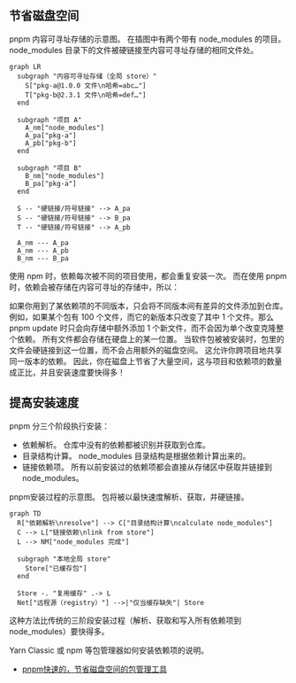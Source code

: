 
## 节省磁盘空间
pnpm 内容可寻址存储的示意图。 在插图中有两个带有 node_modules 的项目。 node_modules 目录下的文件被硬链接至内容可寻址存储的相同文件处。

```mermaid
graph LR
  subgraph "内容可寻址存储（全局 store）"
    S["pkg-a@1.0.0 文件\n哈希=abc…"]
    T["pkg-b@2.3.1 文件\n哈希=def…"]
  end

  subgraph "项目 A"
    A_nm["node_modules"]
    A_pa["pkg-a"]
    A_pb["pkg-b"]
  end

  subgraph "项目 B"
    B_nm["node_modules"]
    B_pa["pkg-a"]
  end

  S -- "硬链接/符号链接" --> A_pa
  S -- "硬链接/符号链接" --> B_pa
  T -- "硬链接/符号链接" --> A_pb

  A_nm --- A_pa
  A_nm --- A_pb
  B_nm --- B_pa
```

使用 npm 时，依赖每次被不同的项目使用，都会重复安装一次。  而在使用 pnpm 时，依赖会被存储在内容可寻址的存储中，所以：

如果你用到了某依赖项的不同版本，只会将不同版本间有差异的文件添加到仓库。 例如，如果某个包有 100 个文件，而它的新版本只改变了其中 1 个文件。那么 pnpm update 时只会向存储中额外添加 1 个新文件，而不会因为单个改变克隆整个依赖。
所有文件都会存储在硬盘上的某一位置。 当软件包被被安装时，包里的文件会硬链接到这一位置，而不会占用额外的磁盘空间。 这允许你跨项目地共享同一版本的依赖。
因此，你在磁盘上节省了大量空间，这与项目和依赖项的数量成正比，并且安装速度要快得多！

## 提高安装速度
pnpm 分三个阶段执行安装：

* 依赖解析。 仓库中没有的依赖都被识别并获取到仓库。
* 目录结构计算。 node_modules 目录结构是根据依赖计算出来的。
* 链接依赖项。 所有以前安装过的依赖项都会直接从存储区中获取并链接到 node_modules。

pnpm安装过程的示意图。 包将被以最快速度解析、获取，并硬链接。

```mermaid
graph TD
  R["依赖解析\nresolve"] --> C["目录结构计算\ncalculate node_modules"]
  C --> L["链接依赖\nlink from store"]
  L --> NM["node_modules 完成"]

  subgraph "本地全局 store"
    Store["已缓存包"]
  end

  Store -. "复用缓存" .-> L
  Net["远程源（registry）"] -->|"仅当缓存缺失"| Store
```

这种方法比传统的三阶段安装过程（解析、获取和写入所有依赖项到 node_modules）要快得多。

Yarn Classic 或 npm 等包管理器如何安装依赖项的说明。


* [pnpm快速的，节省磁盘空间的包管理工具](https://pnpm.io/zh/)

